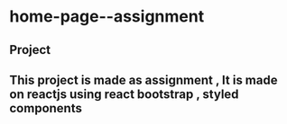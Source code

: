 # home-page--assignment

## Project

## This project is made as assignment , It is made on reactjs using react bootstrap , styled components
